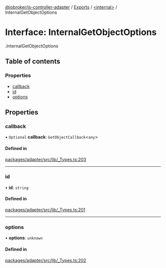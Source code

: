 [@iobroker/js-controller-adapter](../README.md) / [Exports](../modules.md) / [<internal\>](../modules/internal_.md) / InternalGetObjectOptions

# Interface: InternalGetObjectOptions

[<internal>](../modules/internal_.md).InternalGetObjectOptions

## Table of contents

### Properties

- [callback](internal_.InternalGetObjectOptions.md#callback)
- [id](internal_.InternalGetObjectOptions.md#id)
- [options](internal_.InternalGetObjectOptions.md#options)

## Properties

### callback

• `Optional` **callback**: `GetObjectCallback`<`any`\>

#### Defined in

[packages/adapter/src/lib/_Types.ts:203](https://github.com/ioBroker/ioBroker.js-controller/blob/bf8adb77/packages/adapter/src/lib/_Types.ts#L203)

___

### id

• **id**: `string`

#### Defined in

[packages/adapter/src/lib/_Types.ts:201](https://github.com/ioBroker/ioBroker.js-controller/blob/bf8adb77/packages/adapter/src/lib/_Types.ts#L201)

___

### options

• **options**: `unknown`

#### Defined in

[packages/adapter/src/lib/_Types.ts:202](https://github.com/ioBroker/ioBroker.js-controller/blob/bf8adb77/packages/adapter/src/lib/_Types.ts#L202)
